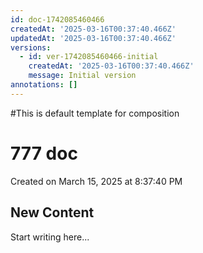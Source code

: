 ```yaml
---
id: doc-1742085460466
createdAt: '2025-03-16T00:37:40.466Z'
updatedAt: '2025-03-16T00:37:40.466Z'
versions:
  - id: ver-1742085460466-initial
    createdAt: '2025-03-16T00:37:40.466Z'
    message: Initial version
annotations: []
---
```


#This is default template for composition

# 777 doc

Created on March 15, 2025 at 8:37:40 PM



## New Content

Start writing here...
